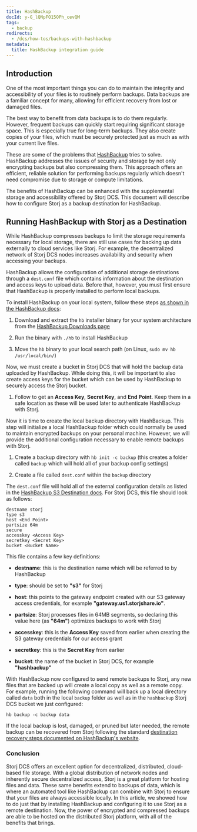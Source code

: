 ```yaml
---
title: HashBackup
docId: y-G_lQNpFO15OPh_cevQM
tags:
  - backup
redirects:
  - /dcs/how-tos/backups-with-hashbackup
metadata:
  title: HashBackup integration guide
---
```


## Introduction

One of the most important things you can do to maintain the integrity and accessibility of your files is to routinely perform backups. Data backups are a familiar concept for many, allowing for efficient recovery from lost or damaged files.

The best way to benefit from data backups is to do them regularly. However, frequent backups can quickly start requiring significant storage space. This is especially true for long-term backups. They also create copies of your files, which must be securely protected just as much as with your current live files.

These are some of the problems that [HashBackup](https://www.hashbackup.com/hashbackup/overview.html) tries to solve. HashBackup addresses the issues of security and storage by not only encrypting backups but also compressing them. This approach offers an efficient, reliable solution for performing backups regularly which doesn't need compromise due to storage or compute limitations.

The benefits of HashBackup can be enhanced with the supplemental storage and accessibility offered by Storj DCS. This document will describe how to configure Storj as a backup destination for HashBackup.

## Running HashBackup with Storj as a Destination

While HashBackup compresses backups to limit the storage requirements necessary for local storage, there are still use cases for backing up data externally to cloud services like Storj. For example, the decentralized network of Storj DCS nodes increases availability and security when accessing your backups.

HashBackup allows the configuration of additional storage destinations through a `dest.conf` file which contains information about the destination and access keys to upload data. Before that, however, you must first ensure that HashBackup is properly installed to perform local backups.

To install HashBackup on your local system, follow these steps [as shown in the HashBackup docs](https://www.hashbackup.com/hashbackup/quickstart.html):

1.  Download and extract the `hb` installer binary for your system architecture from the [HashBackup Downloads page](https://www.hashbackup.com/hashbackup/download.html)

2.  Run the binary with `./hb` to install HashBackup

3.  Move the `hb` binary to your local search path (on Linux, `sudo mv hb /usr/local/bin/`)

Now, we must create a bucket in Storj DCS that will hold the backup data uploaded by HashBackup. While doing this, it will be important to also create access keys for the bucket which can be used by HashBackup to securely access the Storj bucket.

1.  Follow [](docId:quai3ugaP9paich3ai5e) to get an **Access Key**, **Secret Key**, and **End Point**. Keep them in a safe location as these will be used later to authenticate HashBackup with Storj.

Now it is time to create the local backup directory with HashBackup. This step will initialize a local HashBackup folder which could normally be used to maintain encrypted backups on your personal machine. However, we will provide the additional configuration necessary to enable remote backups with Storj.

1.  Create a backup directory with `hb init -c backup` (this creates a folder called `backup` which will hold all of your backup config settings)

2.  Create a file called `dest.conf` within the `backup` directory

The `dest.conf` file will hold all of the external configuration details as listed in the [HashBackup S3 Destination docs](https://www.hashbackup.com/hashbackup/destinations/s3.html). For Storj DCS, this file should look as follows:

```Text
destname storj
type s3
host <End Point>
partsize 64m
secure
accesskey <Access Key>
secretkey <Secret Key>
bucket <Bucket Name>
```

This file contains a few key definitions:

- **destname**: this is the destination name which will be referred to by HashBackup

- **type**: should be set to **"s3"** for Storj

- **host**: this points to the gateway endpoint created with our S3 gateway access credentials, for example **"gateway.us1.storjshare.io"**.

- **partsize**: Storj processes files in 64MB segments, so declaring this value here (as **"64m"**) optimizes backups to work with Storj

- **accesskey**: this is the **Access Key** saved from earlier when creating the S3 gateway credentials for our access grant

- **secretkey**: this is the **Secret Key** from earlier

- **bucket**: the name of the bucket in Storj DCS, for example **"hashbackup"**

With HashBackup now configured to send remote backups to Storj, any new files that are backed up will create a local copy as well as a remote copy. For example, running the following command will back up a local directory called `data` both in the local `backup` folder as well as in the `hashbackup` Storj DCS bucket we just configured:

```Text
hb backup -c backup data
```

If the local backup is lost, damaged, or pruned but later needed, the remote backup can be recovered from Storj following the standard [destination recovery steps documented on HashBackup's website](https://www.hashbackup.com/hashbackup/quickstart.html#_recover).

### Conclusion

Storj DCS offers an excellent option for decentralized, distributed, cloud-based file storage. With a global distribution of network nodes and inherently secure decentralized access, Storj is a great platform for hosting files and data. These same benefits extend to backups of data, which is where an automated tool like HashBackup can combine with Storj to ensure that your files are always accessible locally. In this article, we showed how to do just that by installing HashBackup and configuring it to use Storj as a remote destination. Now, the power of encrypted and compressed backups are able to be hosted on the distributed Storj platform, with all of the benefits that brings.
